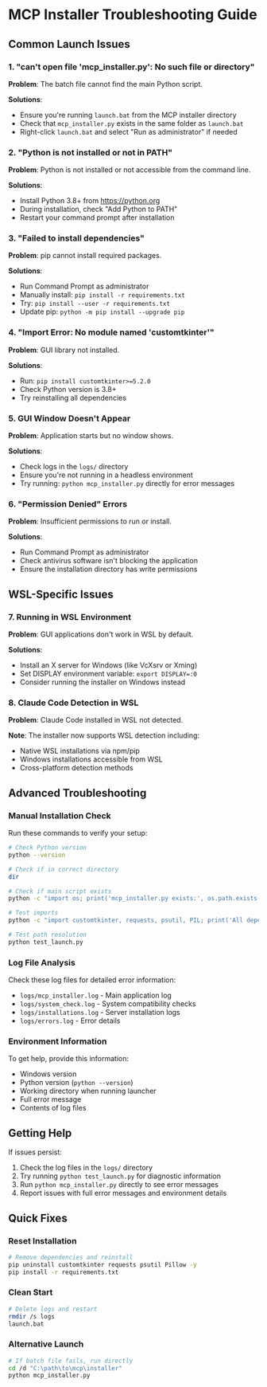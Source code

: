 # MCP Installer Troubleshooting Guide

## Common Launch Issues

### 1. "can't open file 'mcp_installer.py': No such file or directory"

**Problem**: The batch file cannot find the main Python script.

**Solutions**:
- Ensure you're running `launch.bat` from the MCP installer directory
- Check that `mcp_installer.py` exists in the same folder as `launch.bat`
- Right-click `launch.bat` and select "Run as administrator" if needed

### 2. "Python is not installed or not in PATH"

**Problem**: Python is not installed or not accessible from the command line.

**Solutions**:
- Install Python 3.8+ from https://python.org
- During installation, check "Add Python to PATH"
- Restart your command prompt after installation

### 3. "Failed to install dependencies"

**Problem**: pip cannot install required packages.

**Solutions**:
- Run Command Prompt as administrator
- Manually install: `pip install -r requirements.txt`
- Try: `pip install --user -r requirements.txt`
- Update pip: `python -m pip install --upgrade pip`

### 4. "Import Error: No module named 'customtkinter'"

**Problem**: GUI library not installed.

**Solutions**:
- Run: `pip install customtkinter>=5.2.0`
- Check Python version is 3.8+
- Try reinstalling all dependencies

### 5. GUI Window Doesn't Appear

**Problem**: Application starts but no window shows.

**Solutions**:
- Check logs in the `logs/` directory
- Ensure you're not running in a headless environment
- Try running: `python mcp_installer.py` directly for error messages

### 6. "Permission Denied" Errors

**Problem**: Insufficient permissions to run or install.

**Solutions**:
- Run Command Prompt as administrator
- Check antivirus software isn't blocking the application
- Ensure the installation directory has write permissions

## WSL-Specific Issues

### 7. Running in WSL Environment

**Problem**: GUI applications don't work in WSL by default.

**Solutions**:
- Install an X server for Windows (like VcXsrv or Xming)
- Set DISPLAY environment variable: `export DISPLAY=:0`
- Consider running the installer on Windows instead

### 8. Claude Code Detection in WSL

**Problem**: Claude Code installed in WSL not detected.

**Note**: The installer now supports WSL detection including:
- Native WSL installations via npm/pip
- Windows installations accessible from WSL
- Cross-platform detection methods

## Advanced Troubleshooting

### Manual Installation Check

Run these commands to verify your setup:

```bash
# Check Python version
python --version

# Check if in correct directory
dir

# Check if main script exists
python -c "import os; print('mcp_installer.py exists:', os.path.exists('mcp_installer.py'))"

# Test imports
python -c "import customtkinter, requests, psutil, PIL; print('All dependencies OK')"

# Test path resolution
python test_launch.py
```

### Log File Analysis

Check these log files for detailed error information:
- `logs/mcp_installer.log` - Main application log
- `logs/system_check.log` - System compatibility checks
- `logs/installations.log` - Server installation logs
- `logs/errors.log` - Error details

### Environment Information

To get help, provide this information:
- Windows version
- Python version (`python --version`)
- Working directory when running launcher
- Full error message
- Contents of log files

## Getting Help

If issues persist:
1. Check the log files in the `logs/` directory
2. Try running `python test_launch.py` for diagnostic information
3. Run `python mcp_installer.py` directly to see error messages
4. Report issues with full error messages and environment details

## Quick Fixes

### Reset Installation
```bash
# Remove dependencies and reinstall
pip uninstall customtkinter requests psutil Pillow -y
pip install -r requirements.txt
```

### Clean Start
```bash
# Delete logs and restart
rmdir /s logs
launch.bat
```

### Alternative Launch
```bash
# If batch file fails, run directly
cd /d "C:\path\to\mcp\installer"
python mcp_installer.py
```